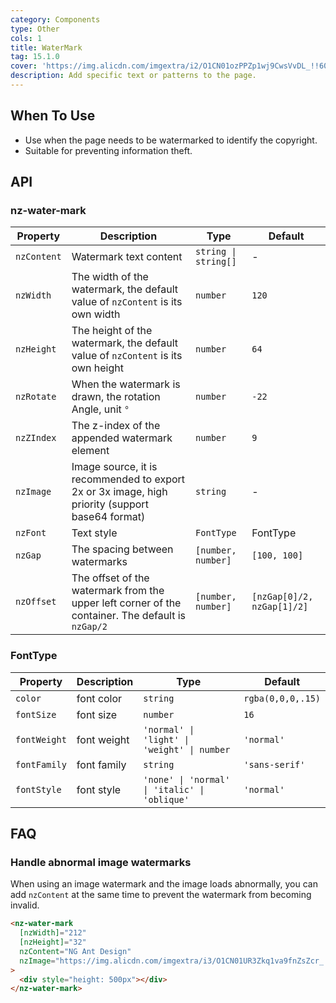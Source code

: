 ```yaml
---
category: Components
type: Other
cols: 1
title: WaterMark
tag: 15.1.0
cover: 'https://img.alicdn.com/imgextra/i2/O1CN01ozPPZp1wj9CwsVvDL_!!6000000006343-0-tps-1232-820.jpg'
description: Add specific text or patterns to the page.
---
```



## When To Use

- Use when the page needs to be watermarked to identify the copyright.
- Suitable for preventing information theft.


## API

### nz-water-mark

| Property    | Description                                                                                       | Type                 | Default                    |
|-------------|---------------------------------------------------------------------------------------------------|----------------------|----------------------------|
| `nzContent` | Watermark text content                                                                            | `string \| string[]` | -                          |
| `nzWidth`   | The width of the watermark, the default value of `nzContent` is its own width                     | `number`             | `120`                      |
| `nzHeight`  | The height of the watermark, the default value of `nzContent` is its own height                   | `number`             | `64`                       |
| `nzRotate`  | When the watermark is drawn, the rotation Angle, unit `°`                                         | `number`             | `-22`                      |
| `nzZIndex`  | The z-index of the appended watermark element                                                     | `number`             | `9`                        |
| `nzImage`   | Image source, it is recommended to export 2x or 3x image, high priority (support base64 format)   | `string`             | -                          |
| `nzFont`    | Text style                                                                                        | `FontType`           | FontType                   |
| `nzGap`     | The spacing between watermarks                                                                    | `[number, number]`   | `[100, 100]`               |
| `nzOffset`  | The offset of the watermark from the upper left corner of the container. The default is `nzGap/2` | `[number, number]`   | `[nzGap[0]/2, nzGap[1]/2]` |

### FontType

| Property     | Description | Type                                          | Default           |
|--------------|-------------|-----------------------------------------------|-------------------|
| `color`      | font color  | `string`                                      | `rgba(0,0,0,.15)` |
| `fontSize`   | font size   | `number`                                      | `16`              |
| `fontWeight` | font weight | `'normal' \| 'light' \| 'weight' \| number`   | `'normal'`        |
| `fontFamily` | font family | `string`                                      | `'sans-serif'`    |
| `fontStyle`  | font style  | `'none' \| 'normal' \| 'italic' \| 'oblique'` | `'normal'`        |

## FAQ

### Handle abnormal image watermarks

When using an image watermark and the image loads abnormally, you can add `nzContent` at the same time to prevent the watermark from becoming invalid.

```html
<nz-water-mark
  [nzWidth]="212"
  [nzHeight]="32"
  nzContent="NG Ant Design"
  nzImage="https://img.alicdn.com/imgextra/i3/O1CN01UR3Zkq1va9fnZsZcr_!!6000000006188-55-tps-424-64.svg"
>
  <div style="height: 500px"></div>
</nz-water-mark>
```
